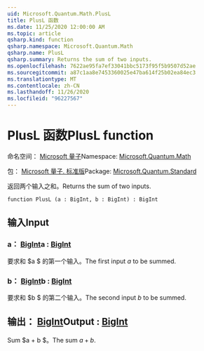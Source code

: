 ```yaml
---
uid: Microsoft.Quantum.Math.PlusL
title: PlusL 函数
ms.date: 11/25/2020 12:00:00 AM
ms.topic: article
qsharp.kind: function
qsharp.namespace: Microsoft.Quantum.Math
qsharp.name: PlusL
qsharp.summary: Returns the sum of two inputs.
ms.openlocfilehash: 7622ae95fa7ef33041bbc5173f95f5b9507d52ae
ms.sourcegitcommit: a87c1aa8e7453360025e47ba614f25b02ea84ec3
ms.translationtype: MT
ms.contentlocale: zh-CN
ms.lasthandoff: 11/26/2020
ms.locfileid: "96227567"
---
```

# <a name="plusl-function"></a><span data-ttu-id="676d8-102">PlusL 函数</span><span class="sxs-lookup"><span data-stu-id="676d8-102">PlusL function</span></span>

<span data-ttu-id="676d8-103">命名空间： [Microsoft 量子](xref:Microsoft.Quantum.Math)</span><span class="sxs-lookup"><span data-stu-id="676d8-103">Namespace: [Microsoft.Quantum.Math](xref:Microsoft.Quantum.Math)</span></span>

<span data-ttu-id="676d8-104">包： [Microsoft 量子. 标准版](https://nuget.org/packages/Microsoft.Quantum.Standard)</span><span class="sxs-lookup"><span data-stu-id="676d8-104">Package: [Microsoft.Quantum.Standard](https://nuget.org/packages/Microsoft.Quantum.Standard)</span></span>


<span data-ttu-id="676d8-105">返回两个输入之和。</span><span class="sxs-lookup"><span data-stu-id="676d8-105">Returns the sum of two inputs.</span></span>

```qsharp
function PlusL (a : BigInt, b : BigInt) : BigInt
```


## <a name="input"></a><span data-ttu-id="676d8-106">输入</span><span class="sxs-lookup"><span data-stu-id="676d8-106">Input</span></span>

### <a name="a--bigint"></a><span data-ttu-id="676d8-107">a： [BigInt](xref:microsoft.quantum.lang-ref.bigint)</span><span class="sxs-lookup"><span data-stu-id="676d8-107">a : [BigInt](xref:microsoft.quantum.lang-ref.bigint)</span></span>

<span data-ttu-id="676d8-108">要求和 $a $ 的第一个输入。</span><span class="sxs-lookup"><span data-stu-id="676d8-108">The first input $a$ to be summed.</span></span>


### <a name="b--bigint"></a><span data-ttu-id="676d8-109">b： [BigInt](xref:microsoft.quantum.lang-ref.bigint)</span><span class="sxs-lookup"><span data-stu-id="676d8-109">b : [BigInt](xref:microsoft.quantum.lang-ref.bigint)</span></span>

<span data-ttu-id="676d8-110">要求和 $b $ 的第二个输入。</span><span class="sxs-lookup"><span data-stu-id="676d8-110">The second input $b$ to be summed.</span></span>



## <a name="output--bigint"></a><span data-ttu-id="676d8-111">输出： [BigInt](xref:microsoft.quantum.lang-ref.bigint)</span><span class="sxs-lookup"><span data-stu-id="676d8-111">Output : [BigInt](xref:microsoft.quantum.lang-ref.bigint)</span></span>

<span data-ttu-id="676d8-112">Sum $a + b $。</span><span class="sxs-lookup"><span data-stu-id="676d8-112">The sum $a + b$.</span></span>